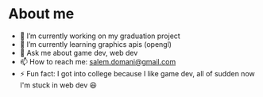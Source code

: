 # About me
- 🔭 I’m currently working on my graduation project
- 🌱 I’m currently learning graphics apis (opengl)
- 💬 Ask me about game dev, web dev
- 📫 How to reach me: [salem.domani@gmail.com](mailto:salem.domani@gmail.com)
- ⚡ Fun fact: I got into college because I like game dev, all of sudden now I'm stuck in web dev 😆
